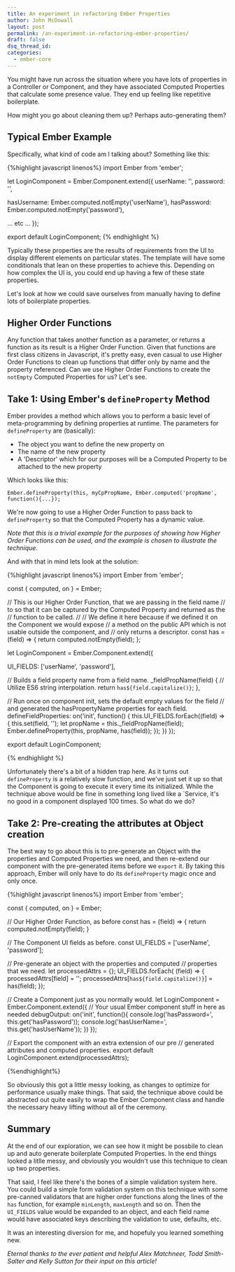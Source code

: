 ```yaml
---
title: An experiment in refactoring Ember Properties
author: John McDowall
layout: post
permalink: /an-experiment-in-refactoring-ember-properties/
draft: false
dsq_thread_id:
categories:
  - ember-core
---
```


You might have run across the situation where you have lots of properties in a Controller or Component, and they have associated Computed Properties that calculate some presence value. They end up feeling like repetitive boilerplate. 

How might you go about cleaning them up? Perhaps auto-generating them?

## Typical Ember Example

Specifically, what kind of code am I talking about? Something like this:

{%highlight javascript linenos%}
import Ember from 'ember';

let LoginComponent = Ember.Component.extend({
  userName: '', 
  password: '', 

  hasUsername: Ember.computed.notEmpty('userName'),
  hasPassword: Ember.computed.notEmpty('password'),

  ... etc ...
});

export default LoginComponent;
{% endhighlight %}

Typically these properties are the results of requirements from the UI to display different elements on particular states. The template will have some conditionals that lean on these properties to achieve this. Depending on how complex the UI is, you could end up having a few of these state properties. 

Let's look at how we could save ourselves from manually having to define lots of boilerplate properties.

## Higher Order Functions 
Any function that takes another function as a parameter, or returns a function as its result is a Higher Order Function. Given that functions are first class citizens in Javascript, it's pretty easy, even casual to use Higher Order Functions to clean up functions that differ only by name and the property referenced. Can we use Higher Order Functions to create the `notEmpty` Computed Properties for us? Let's see. 

## Take 1: Using Ember's `defineProperty` Method

Ember provides a method which allows you to perform a basic level of meta-programming by defining properties at runtime. The parameters for `defineProperty` are (basically):

- The object you want to define the new property on
- The name of the new property
- A 'Descriptor' which for our purposes will be a Computed Property to be attached to the new property

Which looks like this:

`Ember.defineProperty(this, myCpPropName, Ember.computed('propName', function(){...});`

We're now going to use a Higher Order Function to pass back to `defineProperty` so that the Computed Property has a dynamic value.

_Note that this is a trivial example for the purposes of showing how Higher Order Functions can be used, and the example is chosen to illustrate the technique._

And with that in mind lets look at the solution:

{%highlight javascript linenos%}
import Ember from 'ember';

const { computed, on } = Ember;

// This is our Higher Order Function, that we are passing in the field name
// to so that it can be captured by the Computed Property and returned as the
// function to be called. 
//
// We define it here because if we defined it on the Component we would expose
// a method on the public API which is not usable outside the component, and 
// only returns a descriptor. 
const has = (field) => { return computed.notEmpty(field); };

let LoginComponent = Ember.Component.extend({

  UI_FIELDS: ['userName', 'password'],

  // Builds a field property name from a field name.
  _fieldPropName(field) {
    // Utilize ES6 string interpolation. 
    return `has${field.capitalize()}`;
  },

  // Run once on component init, sets the default empty values for the field
  // and generated the hasPropertyName properties for each field.
  defineFieldProperties: on('init', function() {
    this.UI_FIELDS.forEach((field) => {
      this.set(field, '');
      let propName = this._fieldPropName(field);
      Ember.defineProperty(this, propName, has(field));
    });
  })
});

export default LoginComponent;

{% endhighlight %}

Unfortunately there's a bit of a hidden trap here. As it turns out `defineProperty` is a relatively slow function, and we've just set it up so that the Component is going to execute it every time its initialized. While the technique above would be fine in something long lived like a `Service, it's no good in a component displayed 100 times. So what do we do? 

## Take 2: Pre-creating the attributes at Object creation

The best way to go about this is to pre-generate an Object with the properties and Computed Properties we need, and then re-extend our component with the pre-generated items before we `export` it. By taking this approach, Ember will only have to do its `defineProperty` magic once and only once.

{%highlight javascript linenos%}
import Ember from 'ember';

const { computed, on } = Ember;

// Our Higher Order Function, as before
const has = (field) => { return computed.notEmpty(field); }

// The Component UI fields as before. 
const UI_FIELDS = ['userName', 'password'];

// Pre-generate an object with the properties and computed
// properties that we need. 
let processedAttrs = {};
UI_FIELDS.forEach( (field) => {
  processedAttrs[field] = '';
  processedAttrs[`has${field.capitalize()}`] = has(field);
});

// Create a Component just as you normally would. 
let LoginComponent = Ember.Component.extend({
  // Your usual Ember component stuff in here as needed
  debugOutput: on('init', function(){
    console.log('hasPassword=', this.get('hasPassword'));
    console.log('hasUserName=', this.get('hasUserName'));
  })
});

// Export the component with an extra extension of our pre
// generated attributes and computed properties.
export default LoginComponent.extend(processedAttrs);

{%endhighlight%}

So obviously this got a little messy looking, as changes to optimize for performance usually make things. That said, the technique above could be abstracted out quite easily to wrap the Ember Component class and handle the necessary heavy lifting without all of the ceremony.  

## Summary

At the end of our exploration, we can see how it might be possbile to clean up and auto generate boilerplate Computed Properties. In the end things looked a litlle messy, and obviously you wouldn't use this technique to clean up two properties. 

That said, I feel like there's the bones of a simple validation system here. You could build a simple form validation system on this technique with some pre-canned validators that are higher order functions along the lines of the `has` function, for example `minLength`, `maxLength` and so on. Then the `UI_FIELDS` value would be expanded to an object, and each field name would have associated keys describing the validation to use, defaults, etc. 

It was an interesting diversion for me, and hopefuly you learned something new. 

_Eternal thanks to the ever patient and helpful Alex Matchneer, Todd Smith-Salter and Kelly Sutton for their input on this article!_
